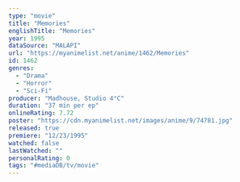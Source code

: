 ```yaml
---
type: "movie"
title: "Memories"
englishTitle: "Memories"
year: 1995
dataSource: "MALAPI"
url: "https://myanimelist.net/anime/1462/Memories"
id: 1462
genres: 
  - "Drama"
  - "Horror"
  - "Sci-Fi"
producer: "Madhouse, Studio 4°C"
duration: "37 min per ep"
onlineRating: 7.72
poster: "https://cdn.myanimelist.net/images/anime/9/74781.jpg"
released: true
premiere: "12/23/1995"
watched: false
lastWatched: ""
personalRating: 0
tags: "#mediaDB/tv/movie"
---
```

